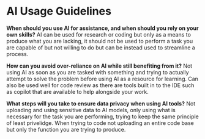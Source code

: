 # AI Usage Guidelines

**When should you use AI for assistance, and when should you rely on your own skills?**
AI can be used for research or coding but only as a means to produce what you are lacking, it should not be used to perform a task you are capable of but not willing to do but can be instead used to streamline a process.

**How can you avoid over-reliance on AI while still benefiting from it?**
Not using AI as soon as you are tasked with something and trying to actually attempt to solve the problem before using AI as a resource for learning. Can also be used well for code review as there are tools built in to the IDE such as copilot that are available to help alongside your work.

**What steps will you take to ensure data privacy when using AI tools?**
Not uploading and using sensitive data to AI models, only using what is necessary for the task you are performing, trying to keep the same principle of least privelidge. When trying to code not uploading an entire code base but only the function you are trying to produce.

